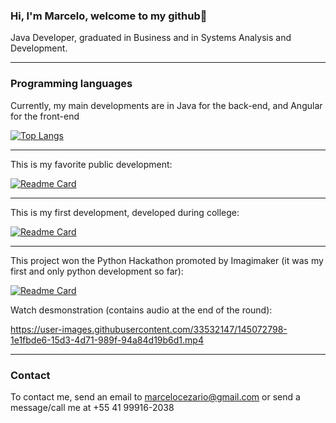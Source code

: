 ### Hi, I'm Marcelo, welcome to my github👋

Java Developer, graduated in Business and in Systems Analysis and Development.

----------------
### Programming languages
Currently, my main developments are in Java for the back-end, and Angular for the front-end

[![Top Langs](https://github-readme-stats.vercel.app/api/top-langs/?username=marcelocezario&layout=compact)](https://github.com/marcelocezario/github-readme-stats)

----------------
This is my favorite public development:

[![Readme Card](https://github-readme-stats.vercel.app/api/pin/?username=marcelocezario&repo=api-financial-assistant-java)](https://github.com/marcelocezario/github-readme-stats)

----------------
This is my first development, developed during college:

[![Readme Card](https://github-readme-stats.vercel.app/api/pin/?username=marcelocezario&repo=cadastro-contas-c)](https://github.com/marcelocezario/github-readme-stats)

----------------
This project won the Python Hackathon promoted by Imagimaker (it was my first and only python development so far):

[![Readme Card](https://github-readme-stats.vercel.app/api/pin/?username=marcelocezario&repo=hackathon-imagimaker-python)](https://github.com/marcelocezario/github-readme-stats)

Watch desmonstration (contains audio at the end of the round):

https://user-images.githubusercontent.com/33532147/145072798-1e1fbde6-15d3-4d71-989f-94a84d19b6d1.mp4



----------------
### Contact
To contact me, send an email to marcelocezario@gmail.com or send a message/call me at +55 41 99916-2038
